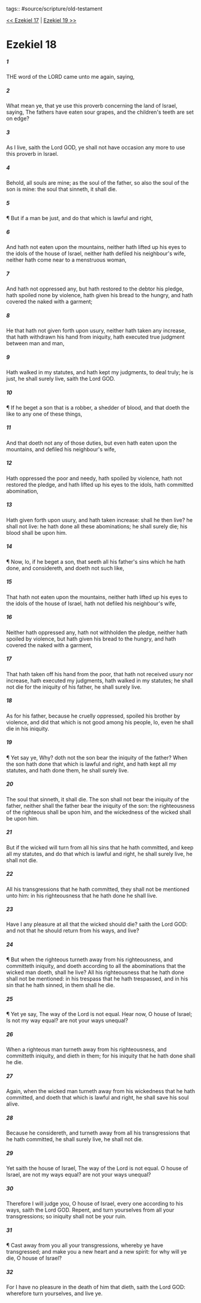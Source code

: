 tags:: #source/scripture/old-testament

[<< Ezekiel 17](/Old_Testament/26_Ezekiel/Ezekiel_17.md) | [Ezekiel 19 >>](/Old_Testament/26_Ezekiel/Ezekiel_19.md)

# Ezekiel 18

##### 1

THE word of the LORD came unto me again, saying,

##### 2

What mean ye, that ye use this proverb concerning the land of Israel, saying, The fathers have eaten sour grapes, and the children's teeth are set on edge?

##### 3

As I live, saith the Lord GOD, ye shall not have occasion any more to use this proverb in Israel.

##### 4

Behold, all souls are mine; as the soul of the father, so also the soul of the son is mine: the soul that sinneth, it shall die.

##### 5

¶ But if a man be just, and do that which is lawful and right,

##### 6

And hath not eaten upon the mountains, neither hath lifted up his eyes to the idols of the house of Israel, neither hath defiled his neighbour's wife, neither hath come near to a menstruous woman,

##### 7

And hath not oppressed any, but hath restored to the debtor his pledge, hath spoiled none by violence, hath given his bread to the hungry, and hath covered the naked with a garment;

##### 8

He that hath not given forth upon usury, neither hath taken any increase, that hath withdrawn his hand from iniquity, hath executed true judgment between man and man,

##### 9

Hath walked in my statutes, and hath kept my judgments, to deal truly; he is just, he shall surely live, saith the Lord GOD.

##### 10

¶ If he beget a son that is a robber, a shedder of blood, and that doeth the like to any one of these things,

##### 11

And that doeth not any of those duties, but even hath eaten upon the mountains, and defiled his neighbour's wife,

##### 12

Hath oppressed the poor and needy, hath spoiled by violence, hath not restored the pledge, and hath lifted up his eyes to the idols, hath committed abomination,

##### 13

Hath given forth upon usury, and hath taken increase: shall he then live? he shall not live: he hath done all these abominations; he shall surely die; his blood shall be upon him.

##### 14

¶ Now, lo, if he beget a son, that seeth all his father's sins which he hath done, and considereth, and doeth not such like,

##### 15

That hath not eaten upon the mountains, neither hath lifted up his eyes to the idols of the house of Israel, hath not defiled his neighbour's wife,

##### 16

Neither hath oppressed any, hath not withholden the pledge, neither hath spoiled by violence, but hath given his bread to the hungry, and hath covered the naked with a garment,

##### 17

That hath taken off his hand from the poor, that hath not received usury nor increase, hath executed my judgments, hath walked in my statutes; he shall not die for the iniquity of his father, he shall surely live.

##### 18

As for his father, because he cruelly oppressed, spoiled his brother by violence, and did that which is not good among his people, lo, even he shall die in his iniquity.

##### 19

¶ Yet say ye, Why? doth not the son bear the iniquity of the father? When the son hath done that which is lawful and right, and hath kept all my statutes, and hath done them, he shall surely live.

##### 20

The soul that sinneth, it shall die. The son shall not bear the iniquity of the father, neither shall the father bear the iniquity of the son: the righteousness of the righteous shall be upon him, and the wickedness of the wicked shall be upon him.

##### 21

But if the wicked will turn from all his sins that he hath committed, and keep all my statutes, and do that which is lawful and right, he shall surely live, he shall not die.

##### 22

All his transgressions that he hath committed, they shall not be mentioned unto him: in his righteousness that he hath done he shall live.

##### 23

Have I any pleasure at all that the wicked should die? saith the Lord GOD: and not that he should return from his ways, and live?

##### 24

¶ But when the righteous turneth away from his righteousness, and committeth iniquity, and doeth according to all the abominations that the wicked man doeth, shall he live? All his righteousness that he hath done shall not be mentioned: in his trespass that he hath trespassed, and in his sin that he hath sinned, in them shall he die.

##### 25

¶ Yet ye say, The way of the Lord is not equal. Hear now, O house of Israel; Is not my way equal? are not your ways unequal?

##### 26

When a righteous man turneth away from his righteousness, and committeth iniquity, and dieth in them; for his iniquity that he hath done shall he die.

##### 27

Again, when the wicked man turneth away from his wickedness that he hath committed, and doeth that which is lawful and right, he shall save his soul alive.

##### 28

Because he considereth, and turneth away from all his transgressions that he hath committed, he shall surely live, he shall not die.

##### 29

Yet saith the house of Israel, The way of the Lord is not equal. O house of Israel, are not my ways equal? are not your ways unequal?

##### 30

Therefore I will judge you, O house of Israel, every one according to his ways, saith the Lord GOD. Repent, and turn yourselves from all your transgressions; so iniquity shall not be your ruin.

##### 31

¶ Cast away from you all your transgressions, whereby ye have transgressed; and make you a new heart and a new spirit: for why will ye die, O house of Israel?

##### 32

For I have no pleasure in the death of him that dieth, saith the Lord GOD: wherefore turn yourselves, and live ye.
